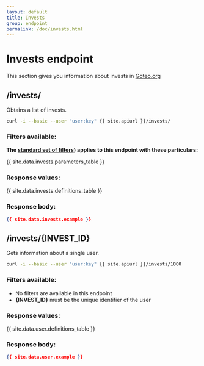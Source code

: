 ```yaml
---
layout: default
title: Invests
group: endpoint
permalink: /doc/invests.html
---
```

# Invests endpoint

This section gives you information about invests in [Goteo.org](http://goteo.org)

<a name="invests"></a>
## /invests/

Obtains a list of invests.

```bash
curl -i --basic --user "user:key" {{ site.apiurl }}/invests/
```

### Filters available:
**The [standard set of filters](filters.html)) applies to this endpoint with these particulars:**

{{ site.data.invests.parameters_table }}

### Response values:

{{ site.data.invests.definitions_table }}

### Response body:

```json
{{ site.data.invests.example }}
```

<a name="user"></a>
## /invests/{INVEST_ID}

Gets information about a single user.

```bash
curl -i --basic --user "user:key" {{ site.apiurl }}/invests/1000
```

### Filters available:

* No filters are available in this endpoint
* **{INVEST_ID}** must be the unique identifier of the user


### Response values:

{{ site.data.user.definitions_table }}

### Response body:

```json
{{ site.data.user.example }}
```
